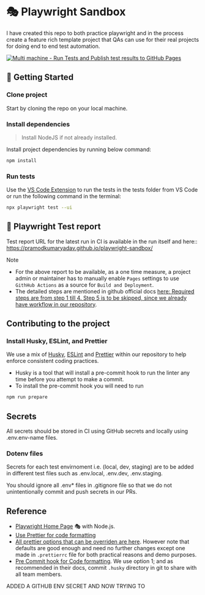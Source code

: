 # 🎭 Playwright Sandbox

I have created this repo to both practice playwright and in the process create a feature rich template project that QAs can use for their real projects for doing end to end test automation.

[![Multi machine - Run Tests and Publish test results to GitHub Pages](https://github.com/PramodKumarYadav/playwright-sandbox/actions/workflows/recommended-sharded-run-tests-on-container-and-publish-results-in-same-workflow.yml/badge.svg?branch=main)](https://github.com/PramodKumarYadav/playwright-sandbox/actions/workflows/recommended-sharded-run-tests-on-container-and-publish-results-in-same-workflow.yml)

## 🚀 Getting Started

### Clone project

Start by cloning the repo on your local machine.

### Install dependencies

> Install NodeJS if not already installed.

Install project dependencies by running below command:

```bash
npm install
```

### Run tests

Use the [VS Code Extension](https://marketplace.visualstudio.com/items?itemName=ms-playwright.playwright) to run the tests in the tests folder from VS Code or run the following command in the terminal:

```bash
npx playwright test --ui
```

## 🐞 Playwright Test report

Test report URL for the latest run in CI is available in the run itself and here:: https://pramodkumaryadav.github.io/playwright-sandbox/

> [!NOTE]
>
> - For the above report to be available, as a one time measure, a project admin or maintainer has to manually enable `Pages` settings to use `GithHub Actions` as a source for `Build and Deployment`.
> - The detailed steps are mentioned in github official docs [here: Required steps are from step 1 till 4. Step 5 is to be skipped, since we already have workflow in our repository](https://docs.github.com/en/pages/getting-started-with-github-pages/configuring-a-publishing-source-for-your-github-pages-site#publishing-with-a-custom-github-actions-workflow).

## Contributing to the project

### Install Husky, ESLint, and Prettier

We use a mix of [Husky](https://github.com/typicode/husky), [ESLint](https://eslint.org/) and [Prettier](https://prettier.io/) within our repository to help enforce consistent coding practices.

- Husky is a tool that will install a pre-commit hook to run the linter any time before you attempt to make a commit.
- To install the pre-commit hook you will need to run

```bash
npm run prepare
```

## Secrets

All secrets should be stored in CI using GitHub secrets and locally using .env.env-name files.

### Dotenv files

Secrets for each test envirnoment i.e. (local, dev, staging) are to be added in different test files such as .env.local, .env.dev, .env.staging.

You should ignore all .env\* files in .gitignore file so that we do not unintentionally commit and push secrets in our PRs.

## Reference

- [Playwright Home Page](https://playwright.dev/) 🎭 with Node.js.
- [Use Prettier for code formatting](https://prettier.io/docs/en/)
- [All prettier options that can be overriden are here](https://prettier.io/docs/en/options). However note that defaults are good enough and need no further changes except one made in `.prettierrc` file for both practical reasons and demo purposes.
- [Pre Commit hook for Code formatting](https://prettier.io/docs/en/precommit#option-1-lint-stagedhttpsgithubcomokonetlint-staged). We use option 1; and as recommended in their docs, commit `.husky` directory in git to share with all team members.

ADDED A GITHUB ENV SECRET AND NOW TRYING TO
